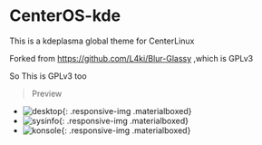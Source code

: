 CenterOS-kde
============
This is a kdeplasma global theme for CenterLinux

Forked from https://github.com/L4ki/Blur-Glassy ,which is GPLv3

So This is GPLv3 too

> Preview

- ![desktop](https://github.com/TeaHouseLab/CenterOS-kde/raw/main/screenshots/desktop.png){: .responsive-img .materialboxed}
- ![sysinfo](https://github.com/TeaHouseLab/CenterOS-kde/raw/main/screenshots/sysinfo.png){: .responsive-img .materialboxed}
- ![konsole](https://github.com/TeaHouseLab/CenterOS-kde/raw/main/screenshots/konsole.png){: .responsive-img .materialboxed}
